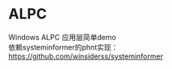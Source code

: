 # ALPC
Windows ALPC 应用层简单demo  
依赖systeminformer的phnt实现：https://github.com/winsiderss/systeminformer
